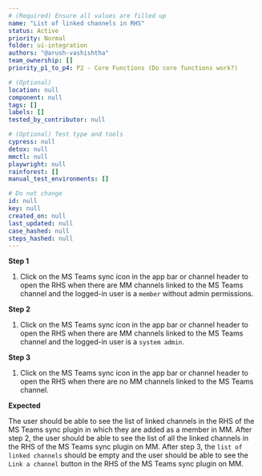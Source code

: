 ```yaml
---
# (Required) Ensure all values are filled up
name: "List of linked channels in RHS"
status: Active
priority: Normal
folder: ui-integration
authors: "@arush-vashishtha"
team_ownership: []
priority_p1_to_p4: P2 - Core Functions (Do core functions work?)

# (Optional)
location: null
component: null
tags: []
labels: []
tested_by_contributor: null

# (Optional) Test type and tools
cypress: null
detox: null
mmctl: null
playwright: null
rainforest: []
manual_test_environments: []

# Do not change
id: null
key: null
created_on: null
last_updated: null
case_hashed: null
steps_hashed: null
---
```


**Step 1**

1. Click on the MS Teams sync icon in the app bar or channel header to open the RHS when there are MM channels linked to the MS Teams channel and the logged-in user is a `member` without admin permissions.

**Step 2**

1. Click on the MS Teams sync icon in the app bar or channel header to open the RHS when there are MM channels linked to the MS Teams channel and the logged-in user is a `system admin`.

**Step 3**

1. Click on the MS Teams sync icon in the app bar or channel header to open the RHS when there are no MM channels linked to the MS Teams channel.

**Expected**

The user should be able to see the list of linked channels in the RHS of the MS Teams sync plugin in which they are added as a member in MM.
After step 2, the user should be able to see the list of all the linked channels in the RHS of the MS Teams sync plugin on MM.
After step 3, the `list of linked channels` should be empty and the user should be able to see the `Link a channel` button in the RHS of the MS Teams sync plugin on MM.
